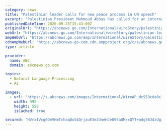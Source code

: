 ```yaml
---
category: news
title: "Palestinian leader calls for new peace process in UN speech"
excerpt: "Palestinian President Mahmoud Abbas has called for an international conference early next year to launch a \"genuine peace process.”"
publishedDateTime: 2020-09-25T15:43:00Z
originalUrl: "https://abcnews.go.com/International/wireStory/palestinian-leader-calls-peace-process-speech-73242966"
webUrl: "https://abcnews.go.com/International/wireStory/palestinian-leader-calls-peace-process-speech-73242966"
ampWebUrl: "https://abcnews.go.com/amp/International/wireStory/palestinian-leader-calls-peace-process-speech-73242966"
cdnAmpWebUrl: "https://abcnews-go-com.cdn.ampproject.org/c/s/abcnews.go.com/amp/International/wireStory/palestinian-leader-calls-peace-process-speech-73242966"
type: article

provider:
  name: ABC
  domain: abcnews.go.com

topics:
  - Natural Language Processing
  - AI

images:
  - url: "https://s.abcnews.com/images/International/WireAP_dc953cda8c164be68954efa57304a11b_16x9_992.jpg"
    width: 992
    height: 558
    isCached: true

secured: "HVrxIVcg6OmVHmTchaqOuS4QrjauE3eJUneHJeU9SaUMxxQYT+odgS6J4zUgiTiKFIg4qQruSx0QeWkNYm3lvFH3KeuNiokolKE1lbnFgFIDafAjLRog5JRYKdWFsJVXWoL7oBsr7pjhVmj3fJwgYUtLfW1E5ofRg091qYQmx/mcdISGL7OQNr00vnSTuKSb52RCFaplUFzfgEKUhlRpN1B5GtsQY2rhLj8TW6pIJO3u143al6OeNcBofCZhMsM+sqm23/Tc6OI8GszWVg9rqYL8spw/w2/65MIZYJlim/KvmE9LxMSYAo3KPqowNK2r68PsgEshIgqfI4R7tsWftQLiO6Ymi42KEhrlhzaawW4=;xUF1PP2CkNtnrE467KQwMg=="
---
```


